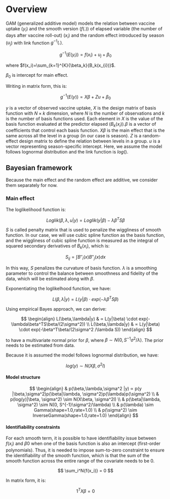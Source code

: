 # Overview

GAM (generalized additive model) models the relation between vaccine uptake ($y_i$) and the smooth version ($f(.)$) of elapsed variable (the number of days after vaccine roll-out) ($x_i$) and the random effect introduced by season ($u_j$) with link function $g^{-1}
(.)$.
```math
g^{-1}(E(y_i)) = f(x_i) + u_j + \beta_0

```

where $f(x_i)=\sum_{k=1}^{K}{\beta_k}{B_k(x_{i})}$.

$\beta_0$ is intercept for main effect.

Writing in matrix form, this is:

```math

g^{-1}(E(y)) = X\beta + Zu + \beta_0
```

$y$ is a vector of observed vaccine uptake, $X$ is the design matrix of basis function with $N \times k$ dimension, where $N$ is the number of observations and $k$ is the number of basis functions used. Each element in $X$ is the value of the basis function evaluated at the predictor elapsed ($B_k(x_{i})$).$\beta$ is a vector of coefficients that control each basis function. $X\beta$ is the main effect that is the same across all the level in a group (in our case is season). $Z$ is a random-effect design matrix to define the relation between levels in a group. $u$ is a vector representing season-specific intercept. Here, we assume the model follows lognormal distribution and the link function is $log()$.

## Bayesian framework

Because the main effect and the random effect are additive, we consider them separately for now.

### Main effect
The loglikelihood function is:

```math
Loglik(\beta, \lambda, u |y) = Loglik(y| \beta) - \lambda \beta^TS\beta
```
$S$ is called penalty matrix that is used to penalize the wiggliness of smooth function. In our case, we will use cubic spline function as the basis function, and the wiggliness of cubic spline function is measured as the integral of squared secondary derivatives of $B_k(x_{i})$, which is:

```math
S_{ij} = \int{B''_i(x)B''_j(x)dx}

```
In this way, $S$ penalizes the curvature of basis function. $\lambda$ is a smoothing parameter to control the balance between smoothness and fidelity of the data, which will be estimated along with $\beta$.

Exponentiating the loglikelhood function, we have:

```math
L(\beta,\lambda|y) = L(y|\beta)\cdot exp(-\lambda\beta^TS\beta)
```

Using empirical Bayes approach, we can derive:

$$
\begin{align}
L(\beta,\lambda|y) & ∝ L(y|\beta) \cdot exp(-\lambda\beta^TS\beta/(2\sigma^2)) \\
L(\beta,\lambda|y) & ∝ L(y|\beta) \cdot exp(-\beta^T\beta/(2\sigma^2 /\lambda S))
\end{align}
$$

to have a multivariate normal prior for $\beta$, where $\beta \sim N(0, S^{-1}\sigma^2/\lambda)$. The prior needs to be estimated from data.

Because it is assumed the model follows lognormal distribution, we have:

```math
log(y) \sim N(X\beta, \sigma^2I)

```

#### Model structure

$$
\begin{align}
& p(\beta,\lambda,\sigma^2 |y) ∝ p(y |\beta,\sigma^2)p(\beta|\lambda, \sigma^2)p(\lambda)p(\sigma^2) \\
& p(log(y)|\beta, \sigma^2) \sim N(X\beta, \sigma^2I) \\
& p(\beta|\lambda, \sigma^2) \sim N(0, S^{-1}\sigma^2/\lambda) \\
& p(\lambda) \sim Gamma(shape=1.0,rate=1.0) \\
& p(\sigma^2) \sim InverseGamma(shape=1.0,rate=1.0)
\end{align}
$$

#### Identifiability constraints

For each smooth term, it is possible to have identifiability issue between $f(x_i)$ and $\beta0$ when one of the basis function is also an intercept (first-order polynomials). Thus, it is needed to impose sum-to-zero constraint to ensure the identifiability of the smooth function, which is that the sum of the smooth function across the entire range of the covariate needs to be 0.

```math

\sum_i^N{f(x_i)} = 0

```
In matrix form, it is:

```math
1^TX\beta = 0
```

####
